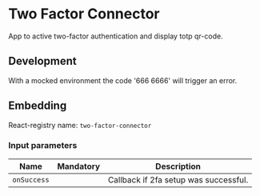 # Two Factor Connector
App to active two-factor authentication and display totp qr-code.

## Development

With a mocked environment the code '666 6666' will trigger an error.

## Embedding

React-registry name: `two-factor-connector`

### Input parameters

| Name                   | Mandatory | Description
|------------------------|:---------:|-------------
| `onSuccess`            |           | Callback if 2fa setup was successful.


